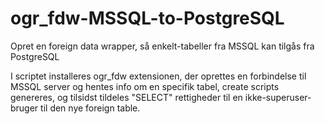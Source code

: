 # ogr_fdw-MSSQL-to-PostgreSQL
Opret en foreign data wrapper, så enkelt-tabeller fra MSSQL kan tilgås fra PostgreSQL

 I scriptet installeres ogr_fdw extensionen, der oprettes en forbindelse til MSSQL server og hentes info om en specifik tabel, create scripts genereres, og tilsidst tildeles "SELECT" rettigheder til en ikke-superuser-bruger til den nye foreign table.
